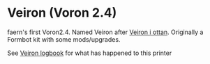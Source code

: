 # Veiron (Voron 2.4)

faern's first Voron2.4. Named Veiron after [Veiron i ottan]. Originally a Formbot kit with some
mods/upgrades.

See [Veiron logbook](./Veiron-logbook.md) for what has happened to this printer

[Veiron i ottan]: https://www.youtube.com/watch?v=viV_r_XxPfY